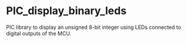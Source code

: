 # PIC_display_binary_leds
PIC library to display an unsigned 8-bit integer using LEDs connected to digital outputs of the MCU. 
